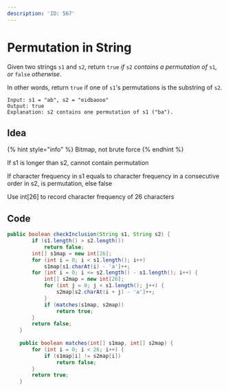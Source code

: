 ```yaml
---
description: 'ID: 567'
---
```


# Permutation in String

Given two strings `s1` and `s2`, return `true` _if_ `s2` _contains a permutation of_ `s1`_, or_ `false` _otherwise_.

In other words, return `true` if one of `s1`'s permutations is the substring of `s2`.

```
Input: s1 = "ab", s2 = "eidbaooo"
Output: true
Explanation: s2 contains one permutation of s1 ("ba").
```

## Idea

{% hint style="info" %}
Bitmap, not brute force
{% endhint %}

If s1 is longer than s2, cannot contain permutation

If character frequency in s1 equals to character frequency in a consecutive order in s2, is permutation, else false

Use int\[26] to record character frequency of 26 characters

## Code

```java
public boolean checkInclusion(String s1, String s2) {
        if (s1.length() > s2.length())
            return false;
        int[] s1map = new int[26];
        for (int i = 0; i < s1.length(); i++)
            s1map[s1.charAt(i) - 'a']++;
        for (int i = 0; i <= s2.length() - s1.length(); i++) {
            int[] s2map = new int[26];
            for (int j = 0; j < s1.length(); j++) {
                s2map[s2.charAt(i + j) - 'a']++;
            }
            if (matches(s1map, s2map))
                return true;
        }
        return false;
    }
    
    public boolean matches(int[] s1map, int[] s2map) {
        for (int i = 0; i < 26; i++) {
            if (s1map[i] != s2map[i])
                return false;
        }
        return true;
    }
```
